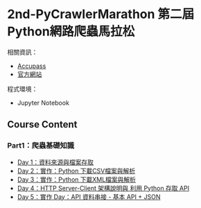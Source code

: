 # 2nd-PyCrawlerMarathon 第二屆Python網路爬蟲馬拉松

相關資訊：
* [Accupass](https://www.accupass.com/event/2001020953524232221550)
* [官方網站](https://pycrawler-2.cupoy.com/)

程式環境：
* Jupyter Notebook
## Course Content
### Part1：爬蟲基礎知識
* [Day 1：資料來源與檔案存取](https://github.com/chihsuanbjjh/2nd-PyCrawlerMarathon/blob/master/homework/Day001_HW.ipynb)
* [Day 2：實作：Python 下載CSV檔案與解析](https://github.com/chihsuanbjjh/2nd-PyCrawlerMarathon/blob/master/homework/Day002_HW.ipynb)
* [Day 3：實作：Python 下載XML檔案與解析](https://github.com/chihsuanbjjh/2nd-PyCrawlerMarathon/blob/master/homework/Day003_HW.ipynb)
* [Day 4：HTTP Server-Client 架構說明與 利用 Python 存取 API](https://github.com/chihsuanbjjh/2nd-PyCrawlerMarathon/blob/master/homework/Day004_HW.ipynb)
* [Day 5：實作 Day：API 資料串接 - 基本 API + JSON](https://github.com/chihsuanbjjh/2nd-PyCrawlerMarathon/blob/master/homework/Day005_HW.ipynb)
